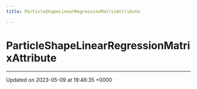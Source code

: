 ```yaml
---
title: ParticleShapeLinearRegressionMatrixAttribute

---
```


# ParticleShapeLinearRegressionMatrixAttribute





-------------------------------

Updated on 2023-05-09 at 19:46:35 +0000